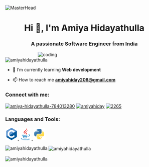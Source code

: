 ![MasterHead](https://t3.ftcdn.net/jpg/03/32/21/56/240_F_332215667_FRtsNh6JCtsstNqBlLmiP5dixFFWNJfS.jpg)

<h1 align="center">Hi 👋, I'm Amiya Hidayathulla</h1>
<h3 align="center">A passionate Software Engineer from India</h3>
<img align="right" alt="coding" width="400" src="https://camo.githubusercontent.com/374987f773148e46b1851b9e3bc4bf71b182562dd002620ef3e4263cb3997130/68747470733a2f2f6d69726f2e6d656469756d2e636f6d2f6d61782f3837352f312a7164415731546a434e353768316c6275757a766368672e676966">

<p align="left"> <img src="https://komarev.com/ghpvc/?username=amiyahidayathulla&label=Profile%20views&color=0e75b6&style=flat" alt="amiyahidayathulla" /> </p>

- 🌱 I’m currently learning **Web development**

- 📫 How to reach me **amiyahiday208@gmail.com**

<h3 align="left">Connect with me:</h3>
<p align="left">
<a href="https://linkedin.com/in/amiya-hidayathulla-784013280" target="blank"><img align="center" src="https://raw.githubusercontent.com/rahuldkjain/github-profile-readme-generator/master/src/images/icons/Social/linked-in-alt.svg" alt="amiya-hidayathulla-784013280" height="30" width="40" /></a>
<a href="https://instagram.com/amiyahiday" target="blank"><img align="center" src="https://raw.githubusercontent.com/rahuldkjain/github-profile-readme-generator/master/src/images/icons/Social/instagram.svg" alt="amiyahiday" height="30" width="40" /></a>
<a href="https://discord.gg/2265" target="blank"><img align="center" src="https://raw.githubusercontent.com/rahuldkjain/github-profile-readme-generator/master/src/images/icons/Social/discord.svg" alt="2265" height="30" width="40" /></a>
</p>

<h3 align="left">Languages and Tools:</h3>
<p align="left"> <a href="https://www.cprogramming.com/" target="_blank" rel="noreferrer"> <img src="https://raw.githubusercontent.com/devicons/devicon/master/icons/c/c-original.svg" alt="c" width="40" height="40"/> </a> <a href="https://www.java.com" target="_blank" rel="noreferrer"> <img src="https://raw.githubusercontent.com/devicons/devicon/master/icons/java/java-original.svg" alt="java" width="40" height="40"/> </a> <a href="https://www.python.org" target="_blank" rel="noreferrer"> <img src="https://raw.githubusercontent.com/devicons/devicon/master/icons/python/python-original.svg" alt="python" width="40" height="40"/> </a> </p>

<p><img align="left" src="https://github-readme-stats.vercel.app/api/top-langs?username=amiyahidayathulla&show_icons=true&locale=en&layout=compact" alt="amiyahidayathulla" /></p>

<p>&nbsp;<img align="center" src="https://github-readme-stats.vercel.app/api?username=amiyahidayathulla&show_icons=true&locale=en" alt="amiyahidayathulla" /></p>

<p><img align="center" src="https://github-readme-streak-stats.herokuapp.com/?user=amiyahidayathulla&" alt="amiyahidayathulla" /></p>
